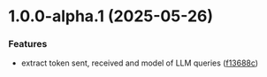 # 1.0.0-alpha.1 (2025-05-26)


### Features

* extract token sent, received and model of LLM queries ([f13688c](https://github.com/gravitee-io/gravitee-policy-ai-prompt-token-tracking/commit/f13688ccdeb2f742a898c86d75e36492654540e3))
